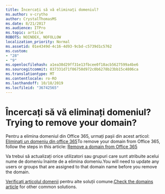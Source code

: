 ```yaml
---
title: Încercați să vă eliminați domeniul?
ms.author: v-crytho
author: CrystalThomasMS
ms.date: 8/21/2017
ms.audience: ITPro
ms.topic: article
ROBOTS: NOINDEX, NOFOLLOW
localization_priority: Normal
ms.assetid: 01e4349d-4c16-4d93-9cbd-c5739d1c5762
ms.custom:
- "28"
- "9"
ms.openlocfilehash: a1ea38d29ff31e13fbcee0f18acb5627599a4be6
ms.sourcegitcommit: 037331d71f06750d972c0b6278b23bb15c4806ca
ms.translationtype: MT
ms.contentlocale: ro-RO
ms.lasthandoff: 10/18/2019
ms.locfileid: "36742565"
---
```

# <a name="trying-to-remove-your-domain"></a><span data-ttu-id="eee3c-102">Încercați să vă eliminați domeniul?</span><span class="sxs-lookup"><span data-stu-id="eee3c-102">Trying to remove your domain?</span></span>

<span data-ttu-id="eee3c-103">Pentru a elimina domeniul din Office 365, urmați pașii din acest articol: [Eliminați un domeniu din office 365](https://docs.microsoft.com/office365/admin/get-help-with-domains/remove-a-domain)</span><span class="sxs-lookup"><span data-stu-id="eee3c-103">To remove your domain from Office 365, follow the steps in this article: [Remove a domain from Office 365](https://docs.microsoft.com/office365/admin/get-help-with-domains/remove-a-domain)</span></span>
  
<span data-ttu-id="eee3c-104">Va trebui să actualizați orice utilizatori sau grupuri care sunt atribuite acelui nume de domeniu înainte de a elimina domeniu.</span><span class="sxs-lookup"><span data-stu-id="eee3c-104">You will need to update any users or groups that are assigned to that domain name before you remove the domain.</span></span>
  
<span data-ttu-id="eee3c-105">[Verificați articolul domenii](https://docs.microsoft.com/office365/admin/get-help-with-domains/create-dns-records-at-any-dns-hosting-provider) pentru alte soluții comune.</span><span class="sxs-lookup"><span data-stu-id="eee3c-105">[Check the domains article](https://docs.microsoft.com/office365/admin/get-help-with-domains/create-dns-records-at-any-dns-hosting-provider) for other common solutions.</span></span>
  